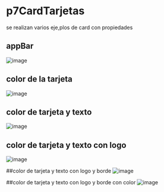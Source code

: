 # p7CardTarjetas
se realizan varios eje,plos de card con propiedades

## appBar
![image](https://github.com/user-attachments/assets/60a6fade-1547-437b-ac90-363c3b5b4a93)


## color de la tarjeta
![image](https://github.com/user-attachments/assets/d759a180-2bb8-402e-b164-5df1030c8184)


## color de tarjeta y texto
![image](https://github.com/user-attachments/assets/7afeeec4-17e0-411b-b620-f528c7333a50)


## color de tarjeta y texto con logo
![image](https://github.com/user-attachments/assets/835e9fc3-e3dc-412c-a192-e1adb214538c)


##color de tarjeta y texto con logo y borde
![image](https://github.com/user-attachments/assets/9d2ce874-b3e7-48e1-a925-949acf245b6d)


##color de tarjeta y texto con logo y borde con color
![image](https://github.com/user-attachments/assets/ff2140a0-4e0a-41d4-a791-bde3b1e84f39)






